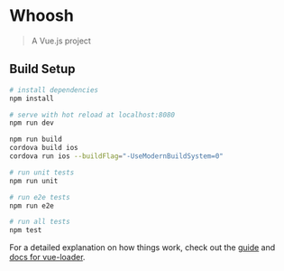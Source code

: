 # Whoosh

> A Vue.js project

## Build Setup

``` bash
# install dependencies
npm install

# serve with hot reload at localhost:8080
npm run dev

npm run build
cordova build ios
cordova run ios --buildFlag="-UseModernBuildSystem=0"

# run unit tests
npm run unit

# run e2e tests
npm run e2e

# run all tests
npm test
```

For a detailed explanation on how things work, check out the [guide](http://vuejs-templates.github.io/webpack/) and [docs for vue-loader](http://vuejs.github.io/vue-loader).
